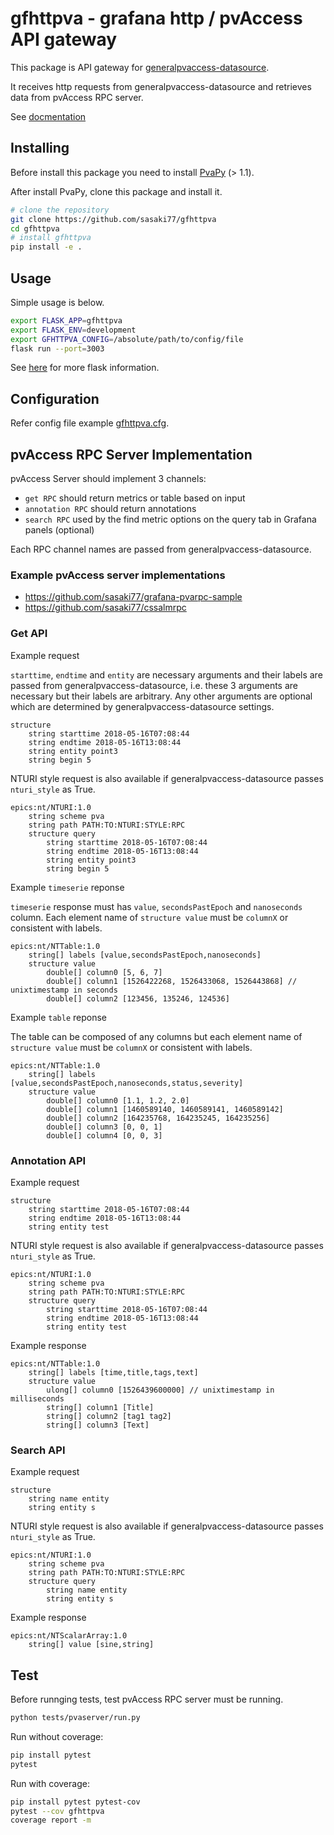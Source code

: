 # gfhttpva - grafana http / pvAccess API gateway

This package is API gateway for [generalpvaccess-datasource](https://github.com/sasaki77/generalpvaccess-datasource).

It receives http requests from generalpvaccess-datasource and retrieves data from pvAccess RPC server.

See [docmentation](https://sasaki77.github.io/gfhttpva/)

## Installing

Before install this package you need to install [PvaPy](https://github.com/epics-base/pvaPy) (> 1.1).

After install PvaPy, clone this package and install it.

```bash
# clone the repository
git clone https://github.com/sasaki77/gfhttpva
cd gfhttpva
# install gfhttpva
pip install -e .
```

## Usage

Simple usage is below.
```bash
export FLASK_APP=gfhttpva
export FLASK_ENV=development
export GFHTTPVA_CONFIG=/absolute/path/to/config/file
flask run --port=3003
```

See [here](http://flask.pocoo.org/) for more flask information.

## Configuration

Refer config file example [gfhttpva.cfg](gfhttpva.cfg).

## pvAccess RPC Server Implementation

pvAccess Server should implement 3 channels:

- `get RPC` should return metrics or table based on input
- `annotation RPC` should return annotations
- `search RPC` used by the find metric options on the query tab in Grafana panels (optional)

Each RPC channel names are passed from generalpvaccess-datasource.

### Example pvAccess server implementations

- https://github.com/sasaki77/grafana-pvarpc-sample
- https://github.com/sasaki77/cssalmrpc

### Get API

Example request

`starttime`, `endtime` and `entity` are necessary arguments and their labels are passed from generalpvaccess-datasource, i.e. these 3 arguments are necessary but their labels are arbitrary. Any other arguments are optional which are determined by generalpvaccess-datasource settings.
```
structure 
    string starttime 2018-05-16T07:08:44
    string endtime 2018-05-16T13:08:44
    string entity point3
    string begin 5
```

NTURI style request is also available if generalpvaccess-datasource passes `nturi_style` as True.
```
epics:nt/NTURI:1.0
    string scheme pva
    string path PATH:TO:NTURI:STYLE:RPC
    structure query
        string starttime 2018-05-16T07:08:44
        string endtime 2018-05-16T13:08:44
        string entity point3
        string begin 5
```

Example `timeserie` reponse

`timeserie` response must has `value`, `secondsPastEpoch` and `nanoseconds` column. Each element name of `structure value` must be `columnX` or consistent with labels.
```
epics:nt/NTTable:1.0 
    string[] labels [value,secondsPastEpoch,nanoseconds]
    structure value
        double[] column0 [5, 6, 7]
        double[] column1 [1526422268, 1526433068, 1526443868] // unixtimestamp in seconds
        double[] column2 [123456, 135246, 124536]
```

Example `table` reponse

The table can be composed of any columns but each element name of `structure value` must be `columnX` or consistent with labels.
```
epics:nt/NTTable:1.0 
    string[] labels [value,secondsPastEpoch,nanoseconds,status,severity]
    structure value
        double[] column0 [1.1, 1.2, 2.0]
        double[] column1 [1460589140, 1460589141, 1460589142]
        double[] column2 [164235768, 164235245, 164235256]
        double[] column3 [0, 0, 1]
        double[] column4 [0, 0, 3]
```

### Annotation API

Example request
```
structure 
    string starttime 2018-05-16T07:08:44
    string endtime 2018-05-16T13:08:44
    string entity test
```

NTURI style request is also available if generalpvaccess-datasource passes `nturi_style` as True.
```
epics:nt/NTURI:1.0
    string scheme pva
    string path PATH:TO:NTURI:STYLE:RPC
    structure query
        string starttime 2018-05-16T07:08:44
        string endtime 2018-05-16T13:08:44
        string entity test
```

Example response
```
epics:nt/NTTable:1.0
    string[] labels [time,title,tags,text]
    structure value
        ulong[] column0 [1526439600000] // unixtimestamp in milliseconds
        string[] column1 [Title]
        string[] column2 [tag1 tag2]
        string[] column3 [Text]
```

### Search API

Example request
```
structure 
    string name entity
    string entity s
```

NTURI style request is also available if generalpvaccess-datasource passes `nturi_style` as True.
```
epics:nt/NTURI:1.0
    string scheme pva
    string path PATH:TO:NTURI:STYLE:RPC
    structure query
        string name entity
        string entity s
```

Example response
```
epics:nt/NTScalarArray:1.0 
    string[] value [sine,string]
```

## Test

Before runnging tests, test pvAccess RPC server must be running.

```bash
python tests/pvaserver/run.py
```

Run without coverage:
```bash
pip install pytest
pytest
```

Run with coverage:
```bash
pip install pytest pytest-cov
pytest --cov gfhttpva
coverage report -m
```
